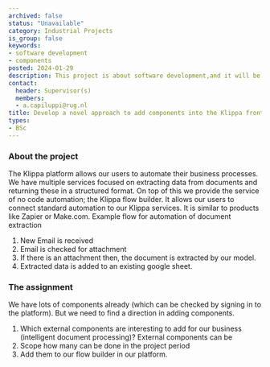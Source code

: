 ```yaml
---
archived: false
status: "Unavailable"
category: Industrial Projects
is_group: false
keywords:
- software development
- components
posted: 2024-01-29
description: This project is about software development,and it will be run in collaboration with Klippa Groningen. The objective is to develop a novel approach to add components into the Klippa frontend
contact:
  header: Supervisor(s)
  members:
  - a.capiluppi@rug.nl
title: Develop a novel approach to add components into the Klippa frontend
types:
- BSc
---
```


### About the project
The Klippa platform allows our users to automate their business processes.
We have multiple services focused on extracting data from documents and returning these in
a structured format.
On top of this we provide the service of no code automation; the Klippa flow builder. It allows
our users to connect standard automation to our Klippa services. It is similar to products like
Zapier or Make.com.
Example flow for automation of document extraction
1. New Email is received
2. Email is checked for attachment
3. If there is an attachment then, the document is extracted by our model.
4. Extracted data is added to an existing google sheet.

###  The assignment
We have lots of components already (which can be checked by signing in to the platform).
But we need to find a direction in adding components.
1) Which external components are interesting to add for our business (intelligent
document processing)? External components can be
2) Scope how many can be done in the project period
3) Add them to our flow builder in our platform.
